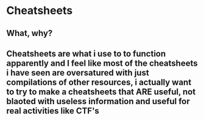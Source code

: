 # Cheatsheets
<h2>What, why?<h2>
Cheatsheets are what i use to to function apparently and I feel like most of the cheatsheets i have seen are oversatured with just compilations of other resources, i actually want to try to make a cheatsheets that ARE useful, not blaoted with useless information and useful for real activities like CTF's



